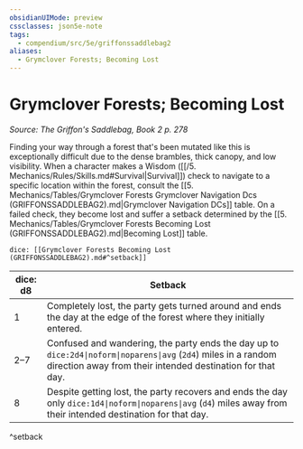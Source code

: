 ```yaml
---
obsidianUIMode: preview
cssclasses: json5e-note
tags:
  - compendium/src/5e/griffonssaddlebag2
aliases:
  - Grymclover Forests; Becoming Lost
---
```

# Grymclover Forests; Becoming Lost
*Source: The Griffon's Saddlebag, Book 2 p. 278* 

Finding your way through a forest that's been mutated like this is exceptionally difficult due to the dense brambles, thick canopy, and low visibility. When a character makes a Wisdom ([[/5. Mechanics/Rules/Skills.md#Survival\|Survival]]) check to navigate to a specific location within the forest, consult the [[5. Mechanics/Tables/Grymclover Forests Grymclover Navigation Dcs (GRIFFONSSADDLEBAG2).md\|Grymclover Navigation DCs]] table. On a failed check, they become lost and suffer a setback determined by the [[5. Mechanics/Tables/Grymclover Forests Becoming Lost (GRIFFONSSADDLEBAG2).md\|Becoming Lost]] table.

`dice: [[Grymclover Forests Becoming Lost (GRIFFONSSADDLEBAG2).md#^setback]]`

| dice: d8 | Setback |
|----------|---------|
| 1 | Completely lost, the party gets turned around and ends the day at the edge of the forest where they initially entered. |
| 2–7 | Confused and wandering, the party ends the day up to `dice:2d4\|noform\|noparens\|avg` (`2d4`) miles in a random direction away from their intended destination for that day. |
| 8 | Despite getting lost, the party recovers and ends the day only `dice:1d4\|noform\|noparens\|avg` (`d4`) miles away from their intended destination for that day. |
^setback
